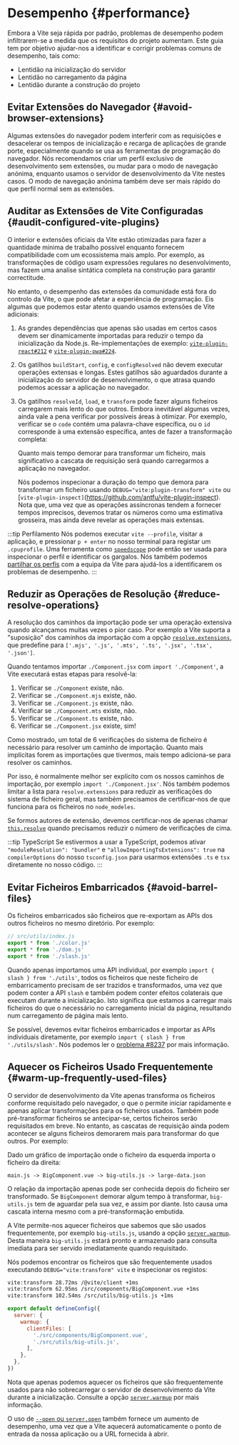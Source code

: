 # Desempenho {#performance}

Embora a Vite seja rápida por padrão, problemas de desempenho podem infiltrarem-se a medida que os requisitos do projeto aumentam. Este guia tem por objetivo ajudar-nos a identificar e corrigir problemas comuns de desempenho, tais como:

- Lentidão na inicialização do servidor
- Lentidão no carregamento da página
- Lentidão durante a construção do projeto

## Evitar Extensões do Navegador {#avoid-browser-extensions}

Algumas extensões do navegador podem interferir com as requisições e desacelerar os tempos de inicialização e recarga de aplicações de grande porte, especialmente quando se usa as ferramentas de programação do navegador. Nós recomendamos criar um perfil exclusivo de desenvolvimento sem extensões, ou mudar para o modo de navegação anónima, enquanto usamos o servidor de desenvolvimento da Vite nestes casos. O modo de navegação anónima também deve ser mais rápido do que perfil normal sem as extensões.

## Auditar as Extensões de Vite Configuradas {#audit-configured-vite-plugins}

O interior e extensões oficiais da Vite estão otimizadas para fazer a quantidade minima de trabalho possível enquanto fornecem compatibilidade com um ecossistema mais amplo. Por exemplo, as transformações de código usam expressões regulares no desenvolvimento, mas fazem uma analise sintática completa na construção para garantir correctitude.

No entanto, o desempenho das extensões da comunidade está fora do controlo da Vite, o que pode afetar a experiência de programação. Eis algumas que podemos estar atento quando usamos extensões de Vite adicionais:

1. As grandes dependências que apenas são usadas em certos casos devem ser dinamicamente importadas para reduzir o tempo da inicialização da Node.js. Re-implementações de exemplo: [`vite-plugin-react#212`](https://github.com/vitejs/vite-plugin-react/pull/212) e [`vite-plugin-pwa#224`](https://github.com/vite-pwa/vite-plugin-pwa/pull/244).

2. Os gatilhos `buildStart`, `config`, e `configResolved` não devem executar operações extensas e longas. Estes gatilhos são aguardados durante a inicialização do servidor de desenvolvimento, o que atrasa quando podemos acessar a aplicação no navegador.

3. Os gatilhos `resolveId`, `load`, e `transform` pode fazer alguns ficheiros carregarem mais lento do que outros. Embora inevitável algumas vezes, ainda vale a pena verificar por possíveis áreas à otimizar. Por exemplo, verificar se o `code` contém uma palavra-chave específica, ou o `id` corresponde à uma extensão específica, antes de fazer a transformação completa:

   Quanto mais tempo demorar para transformar um ficheiro, mais significativo a cascata de requisição será quando carregarmos a aplicação no navegador.

   Nós podemos inspecionar a duração do tempo que demora para transformar um ficheiro  usando `DEBUG="vite:plugin-transform" vite` ou [`vite-plugin-inspect]`(https://github.com/antfu/vite-plugin-inspect). Nota que, uma vez que as operações assíncronas tendem a fornecer tempos imprecisos, devemos tratar os números como uma estimativa grosseira, mas ainda deve revelar as operações mais extensas.

:::tip Perfilamento
Nós podemos executar `vite --profile`, visitar a aplicação, e pressionar `p + enter` no nosso terminal para registar um `.cpuprofile`. Uma ferramenta como [`speedscope`](https://www.speedscope.app) pode então ser usada para inspecionar o perfil e identificar os gargalos. Nós também podemos [partilhar os perfis](https://chat.vitejs.dev) com a equipa da Vite para ajudá-los a identificarem os problemas de desempenho.
:::

## Reduzir as Operações de Resolução {#reduce-resolve-operations}

A resolução dos caminhos da importação pode ser uma operação extensiva quando alcançamos muitas vezes o pior caso. Por exemplo a Vite suporta a "suposição" dos caminhos da importação com a opção [`resolve.extensions`](/config/shared-options#resolve-extensions), que predefine para `['.mjs', '.js', '.mts', '.ts', '.jsx', '.tsx', '.json']`.

Quando tentamos importar `./Component.jsx` com `import './Component'`, a Vite executará estas etapas para resolvê-la:

1. Verificar se `./Component` existe, não.
2. Verificar se `./Component.mjs` existe, não.
3. Verificar se `./Component.js` existe, não.
4. Verificar se `./Component.mts` existe, não.
5. Verificar se `./Component.ts` existe, não.
6. Verificar se `./Component.jsx` existe, sim!

Como mostrado, um total de 6 verificações do sistema de ficheiro é necessário para resolver um caminho de importação. Quanto mais implícitas forem as importações que tivermos, mais tempo adiciona-se para resolver os caminhos.

Por isso, é normalmente melhor ser explícito com os nossos caminhos de importação, por exemplo `import './Component.jsx'`. Nós também podemos limitar a lista para `resolve.extensions` para reduzir as verificações do sistema de ficheiro geral, mas também precisamos de certificar-nos de que funciona para os ficheiros no `node_modeles`.

Se formos autores de extensão, devemos certificar-nos de apenas chamar [`this.resolve`](https://rollupjs.org/plugin-development/#this-resolve) quando precisamos reduzir o número de verificações de cima.

:::tip TypeScript
Se estivermos a usar a TypeScript, podemos ativar `"moduleResolution": "bundler"` e `"allowImportingTsExtensions": true` na `compilerOptions` do nosso `tsconfig.json` para usarmos extensões `.ts` e `tsx` diretamente no nosso código.
:::

## Evitar Ficheiros Embarricados {#avoid-barrel-files}

Os ficheiros embarricados são ficheiros que re-exportam as APIs dos outros ficheiros no mesmo diretório. Por exemplo:

```js
// src/utils/index.js
export * from './color.js'
export * from './dom.js'
export * from './slash.js'
```

Quando apenas importamos uma API individual, por exemplo `import { slash } from './utils'`, todos os ficheiros que neste ficheiro de embarricamento precisam de ser trazidos e transformados, uma vez que podem conter a API `slash` e também podem conter efeitos colaterais que executam durante a inicialização. Isto significa que estamos a carregar mais ficheiros do que o necessário no carregamento inicial da página, resultando num carregamento de página mais lento.

Se possível, devemos evitar ficheiros embarricados e importar as APIs individuais diretamente, por exemplo `import { slash } from './utils/slash'`. Nós podemos ler o [problema #8237](https://github.com/vitejs/vite/issues/8237) por mais informação.

## Aquecer os Ficheiros Usado Frequentemente {#warm-up-frequently-used-files}

O servidor de desenvolvimento da Vite apenas transforma os ficheiros conforme requisitado pelo navegador, o que o permite iniciar rapidamente e apenas aplicar transformações para os ficheiros usados. Também pode pré-transformar ficheiros se antecipar-se, certos ficheiros serão requisitados em breve. No entanto, as cascatas de requisição ainda podem acontecer se alguns ficheiros demorarem mais para transformar do que outros. Por exemplo:

Dado um gráfico de importação onde o ficheiro da esquerda importa o ficheiro da direita:

```
main.js -> BigComponent.vue -> big-utils.js -> large-data.json
```

O relação da importação apenas pode ser conhecida depois do ficheiro ser transformado. Se `BigComponent` demorar algum tempo à transformar, `big-utils.js` tem de aguardar pela sua vez, e assim por diante. Isto causa uma cascata interna mesmo com a pré-transformação embutida.

A Vite permite-nos aquecer ficheiros que sabemos que são usados frequentemente, por exemplo `big-utils.js`, usando a opção [`server.warmup`](/config/server-options#server-warmup). Desta maneira `big-utils.js` estará pronto e armazenado para consulta imediata para ser servido imediatamente quando requisitado.

Nós podemos encontrar os ficheiros que são frequentemente usados executando `DEBUG="vite:transform" vite` e inspecionar os registos:

```bash
vite:transform 28.72ms /@vite/client +1ms
vite:transform 62.95ms /src/components/BigComponent.vue +1ms
vite:transform 102.54ms /src/utils/big-utils.js +1ms
```

```js
export default defineConfig({
  server: {
    warmup: {
      clientFiles: [
        './src/components/BigComponent.vue',
        './src/utils/big-utils.js',
      ],
    },
  },
})
```

Nota que apenas podemos aquecer os ficheiros que são frequentemente usados para não sobrecarregar o servidor de desenvolvimento da Vite durante a inicialização. Consulte a opção [`server.warmup`](/config/server-options#server-warmup) por mais informação.

O uso de [`--open` ou `server.open`](/config/server-options#server-open) também fornece um aumento de desempenho, uma vez que a Vite aquecerá automaticamente o ponto de entrada da nossa aplicação ou a URL fornecida à abrir.
